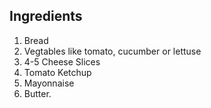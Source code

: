## Ingredients
1. Bread
2. Vegtables like tomato, cucumber or lettuse
3. 4-5 Cheese Slices
4. Tomato Ketchup
5. Mayonnaise
6. Butter.
